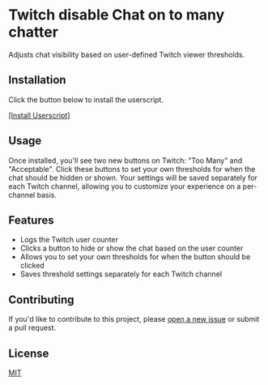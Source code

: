 # Twitch disable Chat on to many chatter

Adjusts chat visibility based on user-defined Twitch viewer thresholds.

## Installation

Click the button below to install the userscript.

[[Install Userscript]](KleinerCodeDrago/TwitchDisableChatOnToManyChatter/main/userscript.js)

## Usage

Once installed, you'll see two new buttons on Twitch: "Too Many" and "Acceptable". Click these buttons to set your own thresholds for when the chat should be hidden or shown. Your settings will be saved separately for each Twitch channel, allowing you to customize your experience on a per-channel basis.

## Features

- Logs the Twitch user counter
- Clicks a button to hide or show the chat based on the user counter
- Allows you to set your own thresholds for when the button should be clicked
- Saves threshold settings separately for each Twitch channel

## Contributing

If you'd like to contribute to this project, please [open a new issue](KleinerCodeDrago/TwitchDisableChatOnToManyChatter/issues/new) or submit a pull request.

## License

[MIT](LICENSE)
